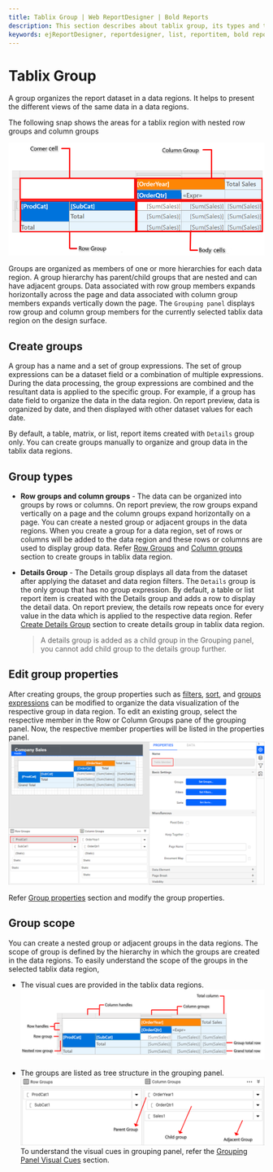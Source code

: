 ```yaml
---
title: Tablix Group | Web ReportDesigner | Bold Reports
description: This section describes about tablix group, its types and the behaviour in tablix data regions in Bold Report Designer
keywords: ejReportDesigner, reportdesigner, list, reportitem, bold reports, documentation, help, ej, user guide, demo, samples, bold reports, bold reporting, group scopes, tablix
---
```


# Tablix Group

A group organizes the report dataset in a data regions. It helps to present the different views of the same data in a data regions.

The following snap shows the areas for a tablix region with nested row groups and column groups

![Tablix Groups](/static/assets/on-premise/images/report-designer/report-items/tablix/tablix-areas.png '#width=385px')

Groups are organized as members of one or more hierarchies for each data region. A group hierarchy has parent/child groups that are nested and can have adjacent groups. Data associated with row group members expands horizontally across the page and data associated with column group members expands vertically down the page. The `Grouping panel` displays row group and column group members for the currently selected tablix data region on the design surface.

## Create groups

A group has a name and a set of group expressions. The set of group expressions can be a dataset field or a combination of multiple expressions. During the data processing, the group expressions are combined and the resultant data is applied to the specific group. For example, if a group has
date field to organize the data in the data region. On report preview, data is organized by date, and then displayed with other dataset values for each date.

By default, a table, matrix, or list, report items created with `Details` group only. You can create groups manually to organize and group data in the tablix data regions.

## Group types

* **Row groups and column groups** - The data can be organized into groups by rows or columns. On report preview, the row groups expand vertically on a page and the column groups expand horizontally on a page. You can create a nested group or adjacent groups in the data regions. When you create a group for a data region, set of rows or columns will be added to the data region and these rows or columns are used to display group data. Refer [Row Groups](./../../../report-items/tablix/insert-or-delete-a-row-group-ssrs/) and [Column groups](./../../../report-items/tablix/insert-or-delete-a-column-group-ssrs/) section to create groups in tablix data region.

* **Details Group** - The Details group displays all data from the dataset after applying the dataset and data region filters. The `Details` group is the only group that has no group expression. By default, a table or list report item is created with the Details group and adds a row to display the detail data. On report preview, the details row repeats once for every value in the data which is applied to the respective data region. Refer [Create Details Group](./../../../report-items/tablix/add-or-delete-a-details-group-ssrs/) section to create details group in tablix data region.
   > A details group is added as a child group in the Grouping panel, you cannot add child group to the details group further.

## Edit group properties

After creating groups, the group properties such as [filters](./../../../compose-report/filter-data/), [sort](./../../../compose-report/sort-data/), and [groups expressions](./../../../compose-report/group-data/) can be modified to organize the data visualization of the respective group in data region. To edit an existing group, select the respective member in the Row or Column Groups pane of the grouping panel. Now, the respective member properties will be listed in the properties panel.![Open group member properties](/static/assets/on-premise/images/report-designer/report-items/tablix/open-group-member-properties.png '#width=425px')

Refer [Group properties](./../../../report-items/tablix/member-properties/#group-member-properties) section and modify the group properties.

## Group scope

You can create a nested group or adjacent groups in the data regions. The scope of group is defined by the hierarchy in which the groups are created in the data regions. To easily understand the scope of the groups in the selected tablix data region,

* The visual cues are provided in the tablix data regions.
![Groups and total ](/static/assets/on-premise/images/report-designer/report-items/tablix/groups-and-total-sketch.png '#width=385px')

* The groups are listed as tree structure in the grouping panel.
![Group types sketch](/static/assets/on-premise/images/report-designer/report-items/tablix/group-types-sketch.png '#width=385px')
To understand the visual cues in grouping panel, refer the [Grouping Panel Visual Cues](./../../../report-items/tablix/grouping-panel/#visual-cues) section.
